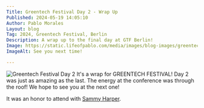 ```yaml
---
Title: Greentech Festival Day 2 - Wrap Up
Published: 2024-05-19 14:05:10
Author: Pablo Morales
Layout: blog
Tag: 2024, Greentech Festival, Berlin
Description: A wrap up to the final day at GTF Berlin!
Image: https://static.lifeofpablo.com/media/images/blog-images/greentech-festival24/cya.jpg
ImageAlt: See you next time!

---
```

![Greentech Festival Day 2](https://static.lifeofpablo.com/media/images/blog-images/greentech-festival24/cya.jpg)
It's a wrap for GREENTECH FESTIVAL! Day 2 was just as amazing as the last. The energy at the conference was through the roof! We hope to see you at the next one!

It was an honor to attend with [Sammy Harper](https://www.sammyharper.com). 
